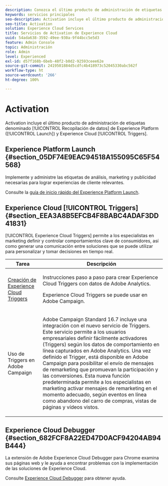 ```yaml
---
description: Conozca el último producto de administración de etiquetas denominado Experience Platform Launch.
keywords: servicios principales
seo-description: Activation incluye el último producto de administración de etiquetas llamado Experience Platform Launch. Dynamic Tag Management (DTM); y Triggers.
seo-title: Activation
solution: Experience Cloud Services
title: Servicios de Activation de Experience Cloud
uuid: 54ada638-3592-49ee-930a-9f44bcc5e5d3
feature: Admin Console
topic: Administración
role: Admin
level: Experienced
exl-id: d57f168b-6beb-48f2-b0d2-92593ceee62e
source-git-commit: 2419501884d5cdfc4b418973c52045330abc562f
workflow-type: ht
source-wordcount: '266'
ht-degree: 100%

---
```


# Activation

Activation incluye el último producto de administración de etiquetas denominado [!UICONTROL Recopilación de datos] de Experience Platform ([!UICONTROL Launch]) y Experience Cloud [!UICONTROL Triggers].

## Experience Platform Launch {#section_05DF74E9EAC94518A155095C65F54568}

Implemente y administre las etiquetas de análisis, marketing y publicidad necesarias para lograr experiencias de cliente relevantes.

Consulte la [guía de inicio rápido del Experience Platform Launch](https://experienceleague.adobe.com/docs/experience-platform/tags/get-started/quick-start.html?lang=es).

## Experience Cloud [!UICONTROL Triggers] {#section_EEA3A8B5EFCB4F8BABC4ADAF3DD41831}

[!UICONTROL Experience Cloud Triggers] permite a los especialistas en marketing definir y controlar comportamientos clave de consumidores, así como generar una comunicación entre soluciones que se puede utilizar para personalizar y tomar decisiones en tiempo real.

<table id="table_AF6842470172429EA97C9B02163BD0C3"> 
 <thead> 
  <tr> 
   <th colname="col1" class="entry"> Tarea </th>
   <th colname="col2" class="entry"> Descripción </th>
  </tr> 
 </thead>
 <tbody> 
  <tr> 
   <td colname="col1"> <p> <a href="triggers.md#concept_887B30241B3E4DB0A2553B2996E2D4FB" format="dita" scope="local"> Creación de Experience Cloud Triggers </a> </p> </td> 
   <td colname="col2"> <p> Instrucciones paso a paso para crear Experience Cloud Triggers con datos de Adobe Analytics. </p> <p>Experience Cloud Triggers se puede usar en Adobe Campaign. </p> </td>
  </tr>
  <tr> 
   <td colname="col1"> <p>Uso de Triggers en Adobe Campaign </p> </td> 
   <td colname="col2"> <p> Adobe Campaign Standard 16.7 incluye una integración con el nuevo servicio de Triggers. Este servicio permite a los usuarios empresariales definir fácilmente activadores (Triggers) según los datos de comportamiento en línea capturados en Adobe Analytics. Una vez definido el Trigger, está disponible en Adobe Campaign para posibilitar el envío de mensajes de remarketing que promuevan la participación y las conversiones. Esta nueva función predeterminada permite a los especialistas en marketing activar mensajes de remarketing en el momento adecuado, según eventos en línea como abandono del carro de compras, vistas de páginas y vídeos vistos. </p> </td>
  </tr>
 </tbody>
</table>


## Experience Cloud Debugger {#section_682FCF8A22ED47D0ACF94204AB94B444}

La extensión de Adobe Experience Cloud Debugger para Chrome examina sus páginas web y le ayuda a encontrar problemas con la implementación de las soluciones de Experience Cloud.

Consulte [Experience Cloud Debugger](https://experienceleague.adobe.com/docs/debugger/using/experience-cloud-debugger.html?lang=es) para obtener ayuda.
